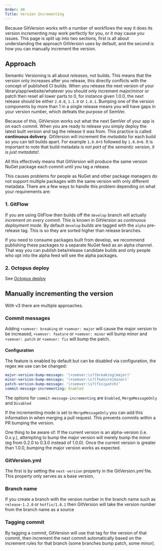```yaml
---
Order: 40
Title: Version Incrementing
---
```


Because GitVersion works with a number of workflows the way it does its version
incrementing may work perfectly for you, or it may cause you issues. This page
is split up into two sections, first is all about understanding the approach
GitVersion uses by default, and the second is how you can manually increment the
version.

## Approach

Semantic Versioning is all about *releases*, not builds. This means that the
version only increases after you release, this directly conflicts with the
concept of published CI builds. When you release the next version of your
library/app/website/whatever you should only increment major/minor or patch then
reset all lower parts to 0, for instance given 1.0.0, the next release should be
either `2.0.0`, `1.1.0` or `1.0.1`. Bumping one of the version components by
more than 1 in a single release means you will have gaps in your version number,
which defeats the purpose of SemVer.

Because of this, GitVersion works out what the next SemVer of your app is on
each commit. When you are ready to release you simply deploy the latest built
version and tag the release it was from. This practice is called
**continuous delivery**. GitVersion will increment the *metadata* for each build
so you can tell builds apart. For example `1.0.0+5` followed by `1.0.0+6`. It is
important to note that build metadata *is not part of the semantic version, it
is just metadata!*.

All this effectively means that GitVersion will produce the same version NuGet
package each commit until you tag a release.

This causes problems for people as NuGet and other package managers do not
support multiple packages with the same version with only different metadata.
There are a few ways to handle this problem depending on what your requirements
are:

### 1. GitFlow

If you are using GitFlow then builds off the `develop` branch will actually
*increment on every commit*. This is known in GitVersion as *continuous
deployment mode*. By default `develop` builds are tagged with the `alpha`
pre-release tag. This is so they are sorted higher than release branches.

If you need to consume packages built from develop, we recommend publishing
these packages to a separate NuGet feed as an alpha channel. That way you can
publish beta/release candidate builds and only people who opt into the alpha
feed will see the alpha packages.

### 2. Octopus deploy

See [Octopus deploy](../build-server-support/build-server/octopus-deploy.md)

## Manually incrementing the version

With v3 there are multiple approaches.

### Commit messages

Adding `+semver: breaking` or `+semver: major` will cause the major version to
be increased, `+semver: feature` or `+semver: minor` will bump minor and
`+semver: patch` or `+semver: fix` will bump the patch.

#### Configuration

The feature is enabled by default but can be disabled via configuration, the
regex we use can be changed:

```yaml
major-version-bump-message: '\+semver:\s?(breaking|major)'
minor-version-bump-message: '\+semver:\s?(feature|minor)'
patch-version-bump-message: '\+semver:\s?(fix|patch)'
commit-message-incrementing: Enabled
```

The options for `commit-message-incrementing` are `Enabled`, `MergeMessageOnly`
and `Disabled`

If the incrementing mode is set to `MergeMessageOnly` you can add this
information in when merging a pull request. This prevents commits within a PR
bumping the version.

One thing to be aware of: If the current version is an alpha-version
(i.e. 0.x.y.), attempting to bump the major version will merely bump the minor
(eg from 0.2.0 to 0.3.0 instead of 1.0.0). Once the current version is greater
than 1.0.0, bumping the major version works as expected.

### GitVersion.yml

The first is by setting the `next-version` property in the GitVersion.yml file.
This property only serves as a base version,

### Branch name

If you create a branch with the version number in the branch name such as
`release-1.2.0` or `hotfix/1.0.1` then GitVersion will take the version number
from the branch name as a source

### Tagging commit

By tagging a commit, GitVersion will use that tag for the version of that
commit, then increment the next commit automatically based on the increment
rules for that branch (some branches bump patch, some minor).
